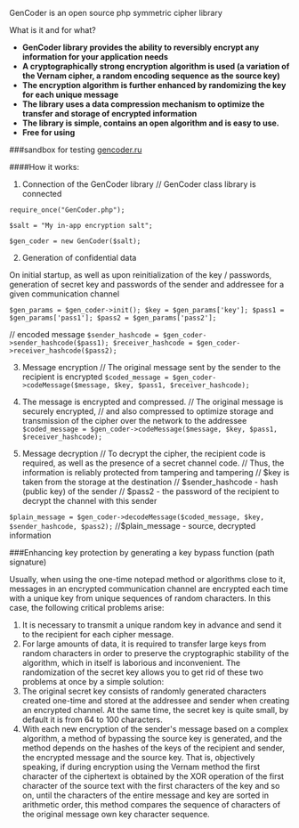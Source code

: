 GenCoder is an open source php symmetric cipher library 

What is it and for what?

- **GenCoder library provides the ability to reversibly encrypt any information for your application needs**
- **A cryptographically strong encryption algorithm is used (a variation of the Vernam cipher, a random encoding sequence as the source key)**
 - **The encryption algorithm is further enhanced by randomizing the key for each unique message**
  - **The library uses a data compression mechanism to optimize the transfer and storage of encrypted information**
   - **The library is simple, contains an open algorithm and is easy to use.**
   - **Free for using**


###sandbox for testing [gencoder.ru](http://gencoder.ru/)

####How it works:
1. Connection of the GenCoder library
// GenCoder class library is connected

`require_once("GenCoder.php");`

`$salt = "My in-app encryption salt";`

`$gen_coder = new GenCoder($salt);`


2. Generation of confidential data

On initial startup, as well as upon reinitialization of the key / passwords,
generation of secret key and passwords of the sender and addressee for a given communication channel

`$gen_params = $gen_coder->init();
$key = $gen_params['key'];
$pass1 = $gen_params['pass1'];
$pass2 = $gen_params['pass2'];`

// encoded message
`$sender_hashcode = $gen_coder->sender_hashcode($pass1);
$receiver_hashcode = $gen_coder->receiver_hashcode($pass2);`

3. Message encryption
// The original message sent by the sender to the recipient is encrypted
`$coded_message = $gen_coder->codeMessage($message, $key, $pass1, $receiver_hashcode);`

4. The message is encrypted and compressed.
// The original message is securely encrypted,
// and also compressed to optimize storage and transmission of the cipher over the network to the addressee
`$coded_message = $gen_coder->codeMessage($message, $key, $pass1, $receiver_hashcode);`

5. Message decryption
// To decrypt the cipher, the recipient code is required, as well as the presence of a secret channel code.
// Thus, the information is reliably protected from tampering and tampering
// $key is taken from the storage at the destination
// $sender_hashcode - hash (public key) of the sender
// $pass2 - the password of the recipient to decrypt the channel with this sender

`$plain_message = $gen_coder->decodeMessage($coded_message, $key, $sender_hashcode, $pass2);`
//$plain_message - source, decrypted information


###Enhancing key protection by generating a key bypass function (path signature)

Usually, when using the one-time notepad method or algorithms close to it, messages in an encrypted communication channel are encrypted each time with a unique key from unique sequences of random characters. In this case, the following critical problems arise:
1. It is necessary to transmit a unique random key in advance and send it to the recipient for each cipher message.
2. For large amounts of data, it is required to transfer large keys from random characters in order to preserve the cryptographic stability of the algorithm, which in itself is laborious and inconvenient.
The randomization of the secret key allows you to get rid of these two problems at once by a simple solution:
1. The original secret key consists of randomly generated characters created one-time and stored at the addressee and sender when creating an encrypted channel. At the same time, the secret key is quite small, by default it is from 64 to 100 characters.
2. With each new encryption of the sender's message based on a complex algorithm, a method of bypassing the source key is generated, and the method depends on the hashes of the keys of the recipient and sender, the encrypted message and the source key.
That is, objectively speaking, if during encryption using the Vernam method the first character of the ciphertext is obtained by the XOR operation of the first character of the source text with the first characters of the key and so on, until the characters of the entire message and key are sorted in arithmetic order, this method compares the sequence of characters of the original message own key character sequence.